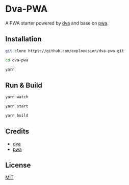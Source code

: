# Dva-PWA
A PWA starter powered by [dva](https://github.com/dvajs/dva) and base on [pwa](https://github.com/lukeed/pwa).

## Installation

```bash
git clone https://github.com/explooosion/dva-pwa.git
```

```bash
cd dva-pwa
```

```bash
yarn
```

## Run & Build

```bash
yarn watch
```

```bash
yarn start
```

```bash
yarn build
```

## Credits

- [dva](https://github.com/dvajs/dva)
- [pwa](https://github.com/lukeed/pwa)

## License

[MIT](https://tldrlegal.com/license/mit-license)
